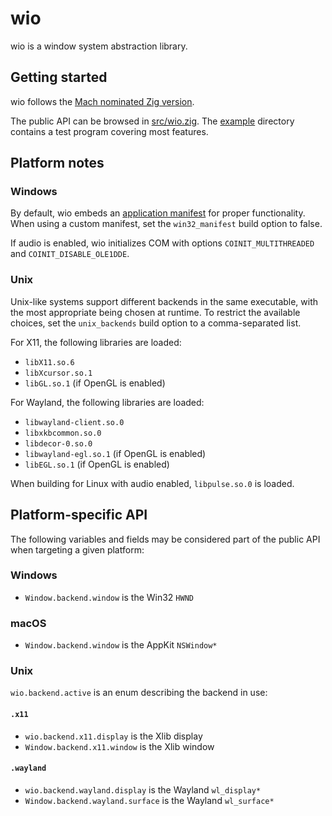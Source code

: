 # wio

wio is a window system abstraction library.

## Getting started

wio follows the [Mach nominated Zig version][1].

The public API can be browsed in [src/wio.zig][2]. The [example][3] directory
contains a test program covering most features.

## Platform notes

### Windows

By default, wio embeds an [application manifest][4] for proper functionality.
When using a custom manifest, set the `win32_manifest` build option to false.

If audio is enabled, wio initializes COM with options `COINIT_MULTITHREADED`
and `COINIT_DISABLE_OLE1DDE`.

### Unix

Unix-like systems support different backends in the same executable, with the
most appropriate being chosen at runtime. To restrict the available choices,
set the `unix_backends` build option to a comma-separated list.

For X11, the following libraries are loaded:

- `libX11.so.6`
- `libXcursor.so.1`
- `libGL.so.1` (if OpenGL is enabled)

For Wayland, the following libraries are loaded:

- `libwayland-client.so.0`
- `libxkbcommon.so.0`
- `libdecor-0.so.0`
- `libwayland-egl.so.1` (if OpenGL is enabled)
- `libEGL.so.1` (if OpenGL is enabled)

When building for Linux with audio enabled, `libpulse.so.0` is loaded.

## Platform-specific API

The following variables and fields may be considered part of the public API
when targeting a given platform:

### Windows

- `Window.backend.window` is the Win32 `HWND`

### macOS

- `Window.backend.window` is the AppKit `NSWindow*`

### Unix

`wio.backend.active` is an enum describing the backend in use:

#### `.x11`

- `wio.backend.x11.display` is the Xlib display
- `Window.backend.x11.window` is the Xlib window

#### `.wayland`

- `wio.backend.wayland.display` is the Wayland `wl_display*`
- `Window.backend.wayland.surface` is the Wayland `wl_surface*`


[1]: https://machengine.org/docs/nominated-zig/
[2]: https://github.com/ypsvlq/wio/blob/master/src/wio.zig
[3]: https://github.com/ypsvlq/wio/tree/master/example
[4]: https://learn.microsoft.com/en-us/windows/win32/sbscs/application-manifests
